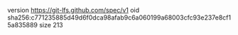 version https://git-lfs.github.com/spec/v1
oid sha256:c771235885d49d6f0dca98afab9c6a060199a68003cfc93e237e8cf15a835889
size 213
